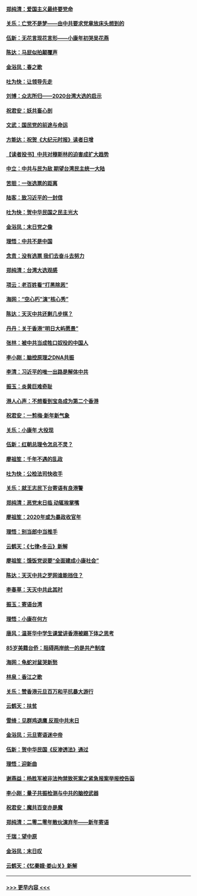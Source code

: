 #### [郑纯清：爱国主义最终要党命](../pages/nsc993/n11802197.md?t=01181801) 
#### [关乐：亡党不是梦——由中共要求党章放床头想到的](../pages/nsc993/n11802156.md?t=01181801) 
#### [伍新：无花言现花言形——小康年初哭吴花燕](../pages/nsc993/n11800044.md?t=01181801) 
#### [陈达：马屁似拍颠覆声](../pages/nsc993/n11800010.md?t=01181801) 
#### [金浴凤：春之歌](../pages/nsc993/n11797687.md?t=01181801) 
#### [吐为快：让领导先走](../pages/nsc993/n11797512.md?t=01181801) 
#### [刘博：众志所归——2020台湾大选的启示](../pages/nsc993/n11796878.md?t=01181801) 
#### [祝君安：妖共畜心剖](../pages/nsc993/n11794273.md?t=01181801) 
#### [文武：国民党的前途与命运](../pages/nsc993/n11794198.md?t=01181801) 
#### [方能达：祝贺《大纪元时报》读者日增](../pages/nsc993/n11793807.md?t=01181801) 
#### [【读者投书】中共对穆斯林的迫害成扩大趋势](../pages/nsc993/n11791371.md?t=01181801) 
#### [中立：中共与民为敌 期望台湾民主统一大陆](../pages/nsc993/n11790392.md?t=01181801) 
#### [苦胆：一张选票的距离](../pages/nsc993/n11788914.md?t=01181801) 
#### [陆客：致习近平的一封信](../pages/nsc993/n11788867.md?t=01181801) 
#### [吐为快：贺中华民国之民主光大](../pages/nsc993/n11788618.md?t=01181801) 
#### [金浴凤：末日党之像](../pages/nsc993/n11787475.md?t=01181801) 
#### [理悟：中共不是中国](../pages/nsc993/n11787463.md?t=01181801) 
#### [念贲：没有选票  我们去奋斗去努力](../pages/nsc993/n11787398.md?t=01181801) 
#### [郑纯清：台湾大选观感](../pages/nsc993/n11786210.md?t=01181801) 
#### [项云：老百姓看“打黑除恶”](../pages/nsc993/n11785398.md?t=01181801) 
#### [海网：“空心朽”演“核心秀”](../pages/nsc993/n11783874.md?t=01181801) 
#### [陈达：天灭中共还剩几步棋？](../pages/nsc993/n11783719.md?t=01181801) 
#### [丹丹：关于香港“明日大屿愿景”](../pages/nsc993/n11783273.md?t=01181801) 
#### [张林：被中共当成牲口奴役的中国人](../pages/nsc993/n11782397.md?t=01181801) 
#### [李小刚：脑控原理之DNA共振](../pages/nsc993/n11780962.md?t=01181801) 
#### [李清：习近平的唯一出路是解体中共](../pages/nsc993/n11780866.md?t=01181801) 
#### [振玉：炎黄巨难奇耻](../pages/nsc993/n11779632.md?t=01181801) 
#### [港人心声：不想看到宝岛成为第二个香港](../pages/nsc993/n11778817.md?t=01181801) 
#### [祝君安：一剪梅‧新年新气象](../pages/nsc993/n11776340.md?t=01181801) 
#### [关乐：小康年 大役现](../pages/nsc993/n11774213.md?t=01181801) 
#### [伍新：红朝总理令怎总不灵？](../pages/nsc993/n11770813.md?t=01181801) 
#### [廖祖笙：千年不遇的乱政](../pages/nsc993/n11770373.md?t=01181801) 
#### [吐为快：公检法司快收手](../pages/nsc993/n11770359.md?t=01181801) 
#### [关乐：就王志民下台寄语有良港警](../pages/nsc993/n11769903.md?t=01181801) 
#### [郑纯清：恶党末日临 动辄挨掌嘴](../pages/nsc993/n11769356.md?t=01181801) 
#### [廖祖笙：2020年或为暴政收官年](../pages/nsc993/n11768216.md?t=01181801) 
#### [理悟：别当郎中当推手](../pages/nsc993/n11768243.md?t=01181801) 
#### [云鹤天：《七律▪冬云》新解](../pages/nsc993/n11768204.md?t=01181801) 
#### [廖祖笙：饿饭党说要“全面建成小康社会”](../pages/nsc993/n11767482.md?t=01181801) 
#### [陈达：天灭中共之罗网谁能挡住？](../pages/nsc993/n11767465.md?t=01181801) 
#### [李春草：天灭中共此其时](../pages/nsc993/n11767452.md?t=01181801) 
#### [振玉：寄语台湾](../pages/nsc993/n11767432.md?t=01181801) 
#### [理悟：小康在何方](../pages/nsc993/n11767394.md?t=01181801) 
#### [唐风：温哥华中学生课堂讲香港被踢下体之思考](../pages/nsc993/n11766848.md?t=01181801) 
#### [85岁美籍台侨：阻碍两岸统一的是共产制度](../pages/nsc993/n11765043.md?t=01181801) 
#### [海网：龟蛇对鼠哭新愁](../pages/nsc993/n11764895.md?t=01181801) 
#### [林泉：香江之歌](../pages/nsc993/n11764415.md?t=01181801) 
#### [关乐：赞香港元旦百万和平抗暴大游行](../pages/nsc993/n11764382.md?t=01181801) 
#### [云鹤天：扶贫](../pages/nsc993/n11764245.md?t=01181801) 
#### [雪绮：见群鸡退鹰  反观中共末日](../pages/nsc993/n11762112.md?t=01181801) 
#### [金浴凤：元旦寄语迷中帝](../pages/nsc993/n11761788.md?t=01181801) 
#### [伍新：贺中华民国《反渗透法》通过](../pages/nsc993/n11761994.md?t=01181801) 
#### [理悟：迎新曲](../pages/nsc993/n11761152.md?t=01181801) 
#### [谢燕益：杨胜军被非法拘禁致死案之紧急报案举报控告函](../pages/nsc993/n11756134.md?t=01181801) 
#### [李小刚：量子共振检测与中共的脑控武器](../pages/nsc993/n11754518.md?t=01181801) 
#### [祝君安：魔共百变亦是魔](../pages/nsc993/n11754469.md?t=01181801) 
#### [郑纯清：二零二零年散伙演弃年——新年寄语](../pages/nsc993/n11754195.md?t=01181801) 
#### [千瑞：望中原](../pages/nsc993/n11754159.md?t=01181801) 
#### [金浴凤：末日叹](../pages/nsc993/n11752359.md?t=01181801) 
#### [云鹤天：《忆秦娥‧娄山关》新解](../pages/nsc993/n11752348.md?t=01181801) 

----
#### [ >>> 更早内容 <<< ](../indexes/nsc993-earlier.md)
